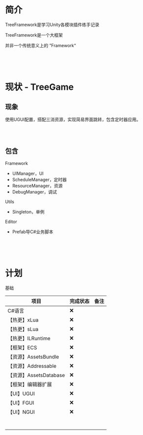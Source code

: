 # 简介

TreeFramework是学习Unity各模块插件练手记录

TreeFramework是一个大框架

并非一个传统意义上的 ”Framework“ 



<br/>

<br/>

<br/>



# 现状 - TreeGame

## 现象

使用UGUI配置，搭配三消资源，实现简易界面跳转，包含定时器应用。



<br/>

<br/>



## 包含

Framework

- UIManager，UI
- ScheduleManager，定时器
- ResourceManager，资源
- DebugManager，调试



Utils

- Singleton，单例



Editor

- Prefab导C#业务脚本



<br/>

<br/>

<br/>



# 计划

基础

| 项目                   | 完成状态 | 备注 |
| ---------------------- | -------- | ---- |
| C#语言                 | ❌        |      |
| 【热更】xLua           | ❌        |      |
| 【热更】sLua           | ❌        |      |
| 【热更】ILRuntime      | ❌        |      |
| 【框架】ECS            | ❌        |      |
| 【资源】AssetsBundle   | ❌        |      |
| 【资源】Addressable    | ❌        |      |
| 【资源】AssetsDatabase | ❌        |      |
| 【框架】编辑器扩展     | ❌        |      |
| 【UI】UGUI             | ❌        |      |
| 【UI】FGUI             | ❌        |      |
| 【UI】NGUI             | ❌        |      |
|                        |          |      |
|                        |          |      |
|                        |          |      |
|                        |          |      |
|                        |          |      |
|                        |          |      |
|                        |          |      |

